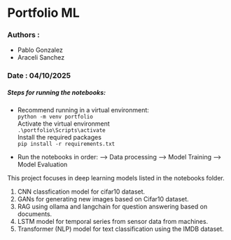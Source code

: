 # Portfolio ML 

### Authors : 
- Pablo Gonzalez
- Araceli Sanchez
### Date : 04/10/2025

##### Steps for running the notebooks:
- Recommend running in a virtual environment:  
    ``` python -m venv portfolio ```  
    Activate the virtual environment  
    ``` .\portfolio\Scripts\activate ```  
    Install the required packages  
    ``` pip install -r requirements.txt ```  

- Run the notebooks in order: --> Data processing --> Model Training --> Model Evaluation  


This project focuses in deep learning models listed in the notebooks folder.  
1. CNN classfication model for cifar10 dataset.
2. GANs for generating new images based on Cifar10 dataset.  
3. RAG using ollama and langchain for question answering based on documents.
4. LSTM  model for temporal series from sensor data from machines.
5. Transformer (NLP) model for text classification using the IMDB dataset.